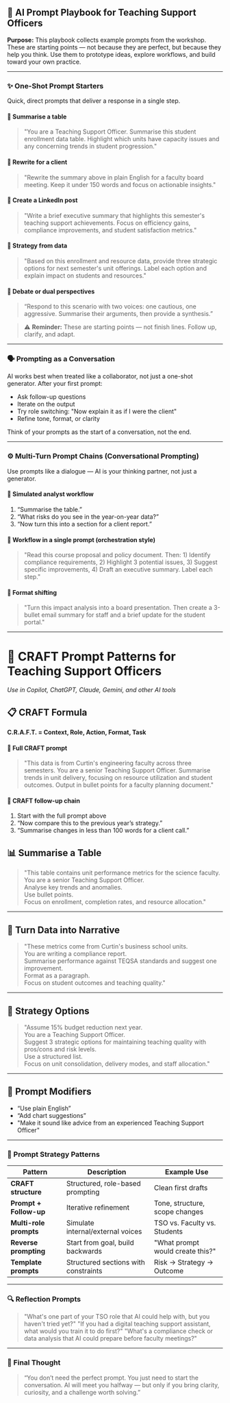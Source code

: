 ## 🔧 AI Prompt Playbook for Teaching Support Officers

**Purpose:** This playbook collects example prompts from the workshop. These are starting points — not because they are perfect, but because they help you think. Use them to prototype ideas, explore workflows, and build toward your own practice.

---

### ✨ One-Shot Prompt Starters

Quick, direct prompts that deliver a response in a single step.

#### 🔹 Summarise a table

> "You are a Teaching Support Officer. Summarise this student enrollment data table. Highlight which units have capacity issues and any concerning trends in student progression."

#### 🔹 Rewrite for a client

> "Rewrite the summary above in plain English for a faculty board meeting. Keep it under 150 words and focus on actionable insights."

#### 🔹 Create a LinkedIn post

> "Write a brief executive summary that highlights this semester's teaching support achievements. Focus on efficiency gains, compliance improvements, and student satisfaction metrics."

#### 🔹 Strategy from data

> "Based on this enrollment and resource data, provide three strategic options for next semester's unit offerings. Label each option and explain impact on students and resources."

#### 🔹 Debate or dual perspectives

> “Respond to this scenario with two voices: one cautious, one aggressive. Summarise their arguments, then provide a synthesis.”

> ⚠️ **Reminder:** These are starting points — not finish lines. Follow up, clarify, and adapt.

---

### 🗣 Prompting as a Conversation

AI works best when treated like a collaborator, not just a one-shot generator. After your first prompt:

* Ask follow-up questions
* Iterate on the output
* Try role switching: "Now explain it as if I were the client"
* Refine tone, format, or clarity

Think of your prompts as the start of a conversation, not the end.

---

### ⚙️ Multi-Turn Prompt Chains (Conversational Prompting)

Use prompts like a dialogue — AI is your thinking partner, not just a generator.

#### 🔹 Simulated analyst workflow

1. “Summarise the table.”
2. “What risks do you see in the year-on-year data?”
3. “Now turn this into a section for a client report.”

#### 🔹 Workflow in a single prompt (orchestration style)

> "Read this course proposal and policy document. Then: 1) Identify compliance requirements, 2) Highlight 3 potential issues, 3) Suggest specific improvements, 4) Draft an executive summary. Label each step."

#### 🔹 Format shifting

> "Turn this impact analysis into a board presentation. Then create a 3-bullet email summary for staff and a brief update for the student portal."

---

# 🧠 CRAFT Prompt Patterns for Teaching Support Officers
*Use in Copilot, ChatGPT, Claude, Gemini, and other AI tools*

## 📋 CRAFT Formula

**C.R.A.F.T. = Context, Role, Action, Format, Task**

#### 🔹 Full CRAFT prompt

> "This data is from Curtin's engineering faculty across three semesters. You are a senior Teaching Support Officer. Summarise trends in unit delivery, focusing on resource utilization and student outcomes. Output in bullet points for a faculty planning document."

#### 🔹 CRAFT follow-up chain

1. Start with the full prompt above
2. “Now compare this to the previous year’s strategy.”
3. “Summarise changes in less than 100 words for a client call.”




## 📊 Summarise a Table

> "This table contains unit performance metrics for the science faculty.  
> You are a senior Teaching Support Officer.  
> Analyse key trends and anomalies.  
> Use bullet points.  
> Focus on enrollment, completion rates, and resource allocation."

---

## 📝 Turn Data into Narrative

> "These metrics come from Curtin's business school units.  
> You are writing a compliance report.  
> Summarise performance against TEQSA standards and suggest one improvement.  
> Format as a paragraph.  
> Focus on student outcomes and teaching quality."

---

## 🎯 Strategy Options

> "Assume 15% budget reduction next year.  
> You are a Teaching Support Officer.  
> Suggest 3 strategic options for maintaining teaching quality with pros/cons and risk levels.  
> Use a structured list.  
> Focus on unit consolidation, delivery modes, and staff allocation."

---

## 🔧 Prompt Modifiers

- “Use plain English”  
- “Add chart suggestions”  
- "Make it sound like advice from an experienced Teaching Support Officer"

---

### 🎯 Prompt Strategy Patterns

| Pattern                | Description                          | Example Use                      |
| ---------------------- | ------------------------------------ | -------------------------------- |
| **CRAFT structure**    | Structured, role-based prompting     | Clean first drafts               |
| **Prompt + Follow-up** | Iterative refinement                 | Tone, structure, scope changes   |
| **Multi-role prompts** | Simulate internal/external voices    | TSO vs. Faculty vs. Students     |
| **Reverse prompting**  | Start from goal, build backwards     | "What prompt would create this?" |
| **Template prompts**   | Structured sections with constraints | Risk → Strategy → Outcome        |

---

### 🔍 Reflection Prompts

> "What's one part of your TSO role that AI could help with, but you haven't tried yet?"
> "If you had a digital teaching support assistant, what would you train it to do first?"
> "What's a compliance check or data analysis that AI could prepare before faculty meetings?"

---

### 🏁 Final Thought

> “You don’t need the perfect prompt. You just need to start the conversation. AI will meet you halfway — but only if you bring clarity, curiosity, and a challenge worth solving.”



